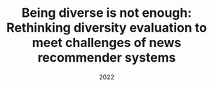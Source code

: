 ---
title: "Being diverse is not enough: Rethinking diversity evaluation to meet challenges of news recommender systems"
collection: publications
category: workshops
permalink: /publication/2022_fairUMAP
date: 2022
venue: 'FairUMAP workshop as part of the 30st ACM Conference on User Modeling, Adaptation and Personalization'
paperurl: 'http://celinatreuillier.github.io/files/publications/Treuillier_FairUMAP_2022.pdf'
citation: 'Treuillier, C., Castagnos, S., Dufraisse, E., & Brun, A. (2022, July). Being diverse is not enough: Rethinking diversity evaluation to meet challenges of news recommender systems. In Adjunct Proceedings of the 30th ACM Conference on User Modeling, Adaptation and Personalization (pp. 222-233).'
---